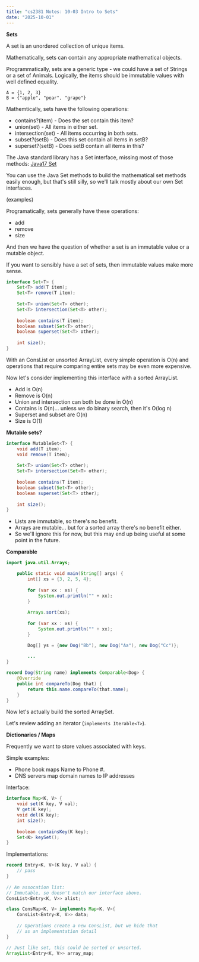```yaml
---
title: "cs2381 Notes: 10-03 Intro to Sets"
date: "2025-10-01"
---
```


**Sets**

A set is an unordered collection of unique items.

Mathematically, sets can contain any appropriate mathematical objects.

Programmatically, sets are a generic type - we could have a set of
Strings or a set of Animals. Logically, the items should be immutable
values with well defined equality.

```
A = {1, 2, 3}
B = {"apple", "pear", "grape"}
```

Mathemtically, sets have the following operations:

 - contains?(item) - Does the set contain this item?
 - union(set) - All items in either set.
 - intersection(set) - All items occurring in both sets.
 - subset?(setB) - Does this set contain all items in setB?
 - superset?(setB) - Does setB contain all items in this?

The Java standard library has a Set interface, missing most of those
methods: [Java17 Set](
https://docs.oracle.com/en/java/javase/17/docs/api/java.base/java/util/Set.html)

You can use the Java Set methods to build the mathematical set methods easily
enough, but that's still silly, so we'll talk mostly about our own Set
interfaces.

(examples)

Programatically, sets generally have these operations:

 - add
 - remove
 - size

And then we have the question of whether a set is an immutable value
or a mutable object. 

If you want to sensibly have a set of sets, then immutable values make
more sense.

```java
interface Set<T> {
    Set<T> add(T item);
    Set<T> remove(T item);
    
    Set<T> union(Set<T> other);
    Set<T> intersection(Set<T> other);
    
    boolean contains(T item);
    boolean subset(Set<T> other);
    boolean superset(Set<T> other);
    
    int size();
}
```

With an ConsList or unsorted ArrayList, every simple operation is O(n)
and operations that require comparing entire sets may be even more
expensive.

Now let's consider implementing this interface with a sorted ArrayList.

 - Add is O(n)
 - Remove is O(n)
 - Union and intersection can both be done in O(n)
 - Contains is O(n)... unless we do binary search, then it's O(log n)
 - Superset and subset are O(n)
 - Size is O(1)


**Mutable sets?**

```java
interface MutableSet<T> {
    void add(T item);
    void remove(T item);
    
    Set<T> union(Set<T> other);
    Set<T> intersection(Set<T> other);
    
    boolean contains(T item);
    boolean subset(Set<T> other);
    boolean superset(Set<T> other);
    
    int size();
}
```

 - Lists are immutable, so there's no benefit.
 - Arrays are mutable... but for a sorted array there's no benefit
   either.
 - So we'll ignore this for now, but this may end up being useful
   at some point in the future.
   
 **Comparable**

```java
import java.util.Arrays;

    public static void main(String[] args) {
        int[] xs = {3, 2, 5, 4};
        
        for (var xx : xs) {
            System.out.println("" + xx);
        }
        
        Arrays.sort(xs);
        
        for (var xx : xs) {
            System.out.println("" + xx);
        }

        Dog[] ys = {new Dog("Bb"), new Dog("Aa"), new Dog("Cc")};
        
        ...
}

record Dog(String name) implements Comparable<Dog> {
    @Override
    public int compareTo(Dog that) {
        return this.name.compareTo(that.name);
    }
}
```

Now let's actually build the sorted ArraySet.

Let's review adding an iterator (```implements Iterable<T>```).


**Dictionaries / Maps**

Frequently we want to store values associated with keys.

Simple examples:

 - Phone book maps Name to Phone #.
 - DNS servers map domain names to IP addresses 

Interface:


```java
interface Map<K, V> {
    void set(K key, V val);
    V get(K key);
    void del(K key);
    int size();
    
    boolean containsKey(K key);
    Set<K> keySet();
}
```

Implementations:


```java
record Entry<K, V>(K key, V val) {
    // pass
}
    
// An assocation list:
// Immutable, so doesn't match our interface above.
ConsList<Entry<K, V>> alist;

class ConsMap<K, V> implements Map<K, V>{
    ConsList<Entry<K, V>> data;
    
    // Operations create a new ConsList, but we hide that
    // as an implementation detail
}

// Just like set, this could be sorted or unsorted.
ArrayList<Entry<K, V>> array_map;
```
